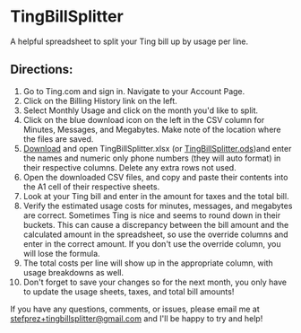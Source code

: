TingBillSplitter
================

A helpful spreadsheet to split your Ting bill up by usage per line.

Directions:
-----

1. Go to Ting.com and sign in. Navigate to your Account Page.
2. Click on the Billing History link on the left.
3. Select Monthly Usage and click on the month you'd like to split.
4. Click on the blue download icon on the left in the CSV column for Minutes, Messages, and Megabytes. Make note of the location where the files are saved.
5. [Download](https://github.com/stefprez/TingBillSplitter/blob/master/TingBillSplitter.xlsx?raw=true) and open TingBillSplitter.xlsx (or [TingBillSplitter.ods](https://github.com/stefprez/TingBillSplitter/blob/master/TingBillSplitter.ods?raw=true))and enter the names and numeric only phone numbers (they will auto format) in their respective columns. Delete any extra rows not used.
6. Open the downloaded CSV files, and copy and paste their contents into the A1 cell of their respective sheets.
7. Look at your Ting bill and enter in the amount for taxes and the total bill. 
8. Verify the estimated usage costs for minutes, messages, and megabytes are correct. Sometimes Ting is nice and seems to round down in their buckets. This can cause a discrepancy between the bill amount and the calculated amount in the spreadsheet, so use the override columns and enter in the correct amount. If you don't use the override column, you will lose the formula.
9. The total costs per line will show up in the appropriate column, with usage breakdowns as well.
10. Don't forget to save your changes so for the next month, you only have to update the usage sheets, taxes, and total bill amounts!

If you have any questions, comments, or issues, please email me at stefprez+tingbillsplitter@gmail.com and I'll be happy to try and help!
